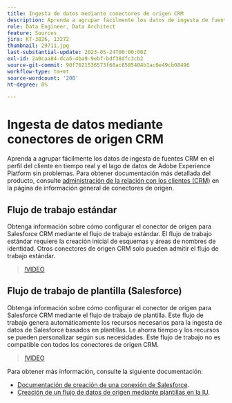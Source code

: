 ```yaml
---
title: Ingesta de datos mediante conectores de origen CRM
description: Aprenda a agrupar fácilmente los datos de ingesta de fuentes CRM en el perfil del cliente en tiempo real y el lago de datos de Adobe Experience Platform sin problemas.
role: Data Engineer, Data Architect
feature: Sources
jira: KT-3826, 13272
thumbnail: 29711.jpg
last-substantial-update: 2023-05-24T00:00:00Z
exl-id: 2a0caa84-dca6-4ba9-9ebf-bdf38dfc3cb2
source-git-commit: 90f7621536573f60ac6585404b1ac0e49cb08496
workflow-type: tm+mt
source-wordcount: '208'
ht-degree: 0%

---
```


# Ingesta de datos mediante conectores de origen CRM

Aprenda a agrupar fácilmente los datos de ingesta de fuentes CRM en el perfil del cliente en tiempo real y el lago de datos de Adobe Experience Platform sin problemas. Para obtener documentación más detallada del producto, consulte [administración de la relación con los clientes (CRM)](https://experienceleague.adobe.com/docs/experience-platform/sources/home.html?lang=en#access-control-for-sources-in-data-ingestion) en la página de información general de conectores de origen.

## Flujo de trabajo estándar

Obtenga información sobre cómo configurar el conector de origen para Salesforce CRM mediante el flujo de trabajo estándar. El flujo de trabajo estándar requiere la creación inicial de esquemas y áreas de nombres de identidad. Otros conectores de origen CRM solo pueden admitir el flujo de trabajo estándar.

>[!VIDEO](https://video.tv.adobe.com/v/29711?quality=12&learn=on)

## Flujo de trabajo de plantilla (Salesforce)

Obtenga información sobre cómo configurar el conector de origen para Salesforce CRM mediante el flujo de trabajo de plantilla. Este flujo de trabajo genera automáticamente los recursos necesarios para la ingesta de datos de Salesforce basados en plantillas. Le ahorra tiempo y los recursos se pueden personalizar según sus necesidades. Este flujo de trabajo no es compatible con todos los conectores de origen CRM.

>[!VIDEO](https://video.tv.adobe.com/v/3419422?quality=12&learn=on)

Para obtener más información, consulte la siguiente documentación:
* [Documentación de creación de una conexión de Salesforce](https://experienceleague.adobe.com/docs/experience-platform/sources/ui-tutorials/create/crm/salesforce.html).
* [Creación de un flujo de datos de origen mediante plantillas en la IU](https://experienceleague.adobe.com/docs/experience-platform/sources/ui-tutorials/templates.html#).

